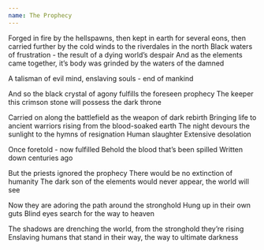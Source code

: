 ```yaml
---
name: The Prophecy
---
```


Forged in fire by the hellspawns,
then kept in earth for several eons,
then carried further by the cold winds
to the riverdales in the north
Black waters of frustration -
the result of a dying world’s despair
And as the elements came together,
it’s body was grinded
by the waters of the damned

A talisman of evil mind,
enslaving souls - end of mankind

And so the black crystal of agony
fulfills the foreseen prophecy
The keeper this crimson stone
will possess the dark throne

Carried on along the battlefield
as the weapon of dark rebirth
Bringing life to ancient warriors
rising from the blood-soaked earth
The night devours the sunlight
to the hymns of resignation
Human slaughter
Extensive desolation

Once foretold - now fulfilled
Behold the blood that’s been spilled
Written down centuries ago

But the priests ignored the prophecy
There would be no extinction of humanity
The dark son of the elements
would never appear,
the world will see

Now they are adoring the path
around the stronghold
Hung up in their own guts
Blind eyes search for the way to heaven

The shadows are drenching the world,
from the stronghold they’re rising
Enslaving humans that stand in their way,
the way to ultimate darkness